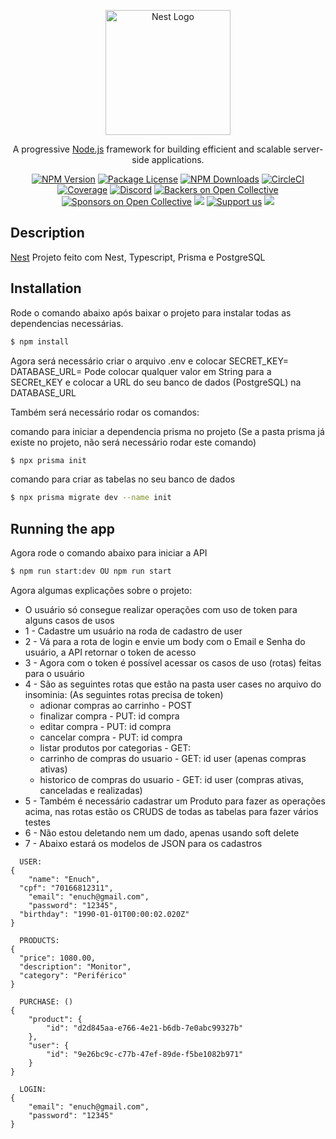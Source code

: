 <p align="center">
  <a href="http://nestjs.com/" target="blank"><img src="https://nestjs.com/img/logo-small.svg" width="200" alt="Nest Logo" /></a>
</p>

[circleci-image]: https://img.shields.io/circleci/build/github/nestjs/nest/master?token=abc123def456
[circleci-url]: https://circleci.com/gh/nestjs/nest

  <p align="center">A progressive <a href="http://nodejs.org" target="_blank">Node.js</a> framework for building efficient and scalable server-side applications.</p>
    <p align="center">
<a href="https://www.npmjs.com/~nestjscore" target="_blank"><img src="https://img.shields.io/npm/v/@nestjs/core.svg" alt="NPM Version" /></a>
<a href="https://www.npmjs.com/~nestjscore" target="_blank"><img src="https://img.shields.io/npm/l/@nestjs/core.svg" alt="Package License" /></a>
<a href="https://www.npmjs.com/~nestjscore" target="_blank"><img src="https://img.shields.io/npm/dm/@nestjs/common.svg" alt="NPM Downloads" /></a>
<a href="https://circleci.com/gh/nestjs/nest" target="_blank"><img src="https://img.shields.io/circleci/build/github/nestjs/nest/master" alt="CircleCI" /></a>
<a href="https://coveralls.io/github/nestjs/nest?branch=master" target="_blank"><img src="https://coveralls.io/repos/github/nestjs/nest/badge.svg?branch=master#9" alt="Coverage" /></a>
<a href="https://discord.gg/G7Qnnhy" target="_blank"><img src="https://img.shields.io/badge/discord-online-brightgreen.svg" alt="Discord"/></a>
<a href="https://opencollective.com/nest#backer" target="_blank"><img src="https://opencollective.com/nest/backers/badge.svg" alt="Backers on Open Collective" /></a>
<a href="https://opencollective.com/nest#sponsor" target="_blank"><img src="https://opencollective.com/nest/sponsors/badge.svg" alt="Sponsors on Open Collective" /></a>
  <a href="https://paypal.me/kamilmysliwiec" target="_blank"><img src="https://img.shields.io/badge/Donate-PayPal-ff3f59.svg"/></a>
    <a href="https://opencollective.com/nest#sponsor"  target="_blank"><img src="https://img.shields.io/badge/Support%20us-Open%20Collective-41B883.svg" alt="Support us"></a>
  <a href="https://twitter.com/nestframework" target="_blank"><img src="https://img.shields.io/twitter/follow/nestframework.svg?style=social&label=Follow"></a>
</p>
  <!--[![Backers on Open Collective](https://opencollective.com/nest/backers/badge.svg)](https://opencollective.com/nest#backer)
  [![Sponsors on Open Collective](https://opencollective.com/nest/sponsors/badge.svg)](https://opencollective.com/nest#sponsor)-->

## Description

[Nest](https://github.com/nestjs/nest) Projeto feito com Nest, Typescript, Prisma e PostgreSQL

## Installation
  Rode o comando abaixo após baixar o projeto para instalar todas as dependencias necessárias.

```bash
$ npm install
```
  Agora será necessário criar o arquivo .env e colocar
  SECRET_KEY=
  DATABASE_URL=
  Pode colocar qualquer valor em String para a SECREt_KEY e colocar a URL do seu banco de dados (PostgreSQL) na DATABASE_URL

  Também será necessário rodar os comandos:

  comando para iniciar a dependencia prisma no projeto (Se a pasta prisma já existe no projeto, não será necessário rodar este comando)

```bash
$ npx prisma init
```
  comando para criar as tabelas no seu banco de dados

```bash
$ npx prisma migrate dev --name init
```
## Running the app

  Agora rode o comando abaixo para iniciar a API

```bash
$ npm run start:dev OU npm run start
```

  Agora algumas explicações sobre o projeto:
  * O usuário só consegue realizar operações com uso de token para alguns casos de usos
  * 1 - Cadastre um usuário na roda de cadastro de user
  * 2 - Vá para a rota de login e envie um body com o Email e Senha do usuário, a API retornar o token de acesso
  * 3 - Agora com o token é possível acessar os casos de uso (rotas) feitas para o usuário
  * 4 - São as seguintes rotas que estão na pasta user cases no arquivo do insominia: (As seguintes rotas precisa de token)
     * adionar compras ao carrinho - POST
     * finalizar compra - PUT: id compra
     * editar compra - PUT: id compra
     * cancelar compra - PUT: id compra
     * listar produtos por categorias - GET: 
     * carrinho de compras do usuario - GET: id user (apenas compras ativas)
     * historico de compras do usuario - GET: id user (compras ativas, canceladas e realizadas)
  * 5 - Também é necessário cadastrar um Produto para fazer as operações acima, nas rotas estão os CRUDS de todas as tabelas para fazer
  vários testes
  * 6 - Não estou deletando nem um dado, apenas usando soft delete
  * 7 - Abaixo estará os modelos de JSON para os cadastros

```
  USER:
{
	"name": "Enuch",
  "cpf": "70166812311",
	"email": "enuch@gmail.com",
	"password": "12345",
  "birthday": "1990-01-01T00:00:02.020Z"
}

  PRODUCTS:
{
  "price": 1080.00,
  "description": "Monitor",
  "category": "Periférico"
}

  PURCHASE: ()
{
	"product": {
		"id": "d2d845aa-e766-4e21-b6db-7e0abc99327b"
	},
	"user": {
		"id": "9e26bc9c-c77b-47ef-89de-f5be1082b971"
	}
}

  LOGIN:
{
	"email": "enuch@gmail.com",
	"password": "12345"
}
```




